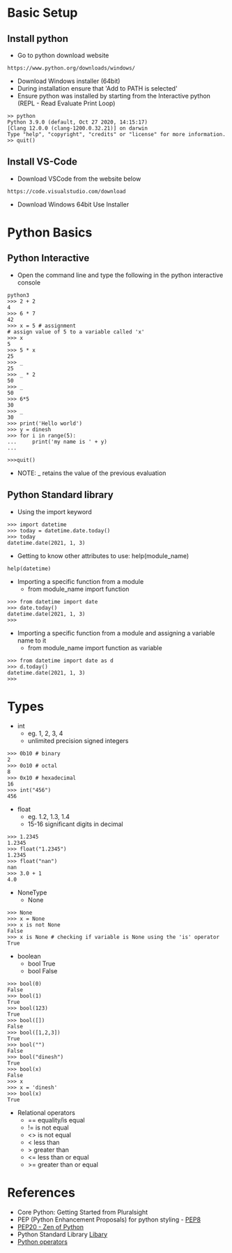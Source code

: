 # Basic Setup

## Install python

- Go to python download website

```
https://www.python.org/downloads/windows/
```

- Download Windows installer (64bit)
- During installation ensure that 'Add to PATH is selected'
- Ensure python was installed by starting from the Interactive python (REPL - Read Evaluate Print Loop)

```
>> python
Python 3.9.0 (default, Oct 27 2020, 14:15:17)
[Clang 12.0.0 (clang-1200.0.32.21)] on darwin
Type "help", "copyright", "credits" or "license" for more information.
>> quit()
```

## Install VS-Code

- Download VSCode from the website below

```
https://code.visualstudio.com/download
```

- Download Windows 64bit Use Installer

# Python Basics

## Python Interactive

- Open the command line and type the following in the python interactive console

```
python3
>>> 2 + 2
4
>>> 6 * 7
42
>>> x = 5 # assignment
# assign value of 5 to a variable called 'x'
>>> x
5
>>> 5 * x
25
>>> _
25
>>> _ * 2
50
>>> _
50
>>> 6*5
30
>>> _
30
>>> print('Hello world')
>>> y = dinesh
>>> for i in range(5):
...     print('my name is ' + y)
...

>>>quit()
```

- NOTE: \_ retains the value of the previous evaluation

## Python Standard library

- Using the import keyword

```
>>> import datetime
>>> today = datetime.date.today()
>>> today
datetime.date(2021, 1, 3)
```

- Getting to know other attributes to use: help(module_name)

```
help(datetime)
```

- Importing a specific function from a module
  - from module_name import function

```
>>> from datetime import date
>>> date.today()
datetime.date(2021, 1, 3)
>>>

```

- Importing a specific function from a module and assigning a variable name to it
  - from module_name import function as variable

```
>>> from datetime import date as d
>>> d.today()
datetime.date(2021, 1, 3)
>>>

```

# Types

- int
  - eg. 1, 2, 3, 4
  - unlimited precision signed integers

```
>>> 0b10 # binary
2
>>> 0o10 # octal
8
>>> 0x10 # hexadecimal
16
>>> int("456")
456
```

- float
  - eg. 1.2, 1.3, 1.4
  - 15-16 significant digits in decimal

```
>>> 1.2345
1.2345
>>> float("1.2345")
1.2345
>>> float("nan")
nan
>>> 3.0 + 1
4.0
```

- NoneType
  - None

```
>>> None
>>> x = None
>>> x is not None
False
>>> x is None # checking if variable is None using the 'is' operator
True
```

- boolean
  - bool True
  - bool False

```
>>> bool(0)
False
>>> bool(1)
True
>>> bool(123)
True
>>> bool([])
False
>>> bool([1,2,3])
True
>>> bool("")
False
>>> bool("dinesh")
True
>>> bool(x)
False
>>> x
>>> x = 'dinesh'
>>> bool(x)
True
```

- Relational operators
  - == equality/is equal
  - != is not equal
  - <> is not equal
  - < less than
  - \> greater than
  - <= less than or equal
  - \>= greater than or equal

# References

- Core Python: Getting Started from Pluralsight
- PEP (Python Enhancement Proposals) for python styling - [PEP8](https://www.python.org/dev/peps/pep-0008/)
- [PEP20 - Zen of Python](https://www.python.org/dev/peps/pep-0020/)
- Python Standard Library [Libary](https://docs.python.org/3/library/index.html)
- [Python operators](https://www.tutorialspoint.com/python/python_basic_operators.htm)
